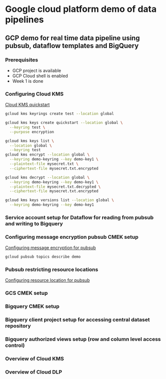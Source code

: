 # Google cloud platform demo of data pipelines

## GCP demo for real time data pipeline using pubsub, dataflow templates and BigQuery

### Prerequisites

* GCP project is available
* GCP Cloud shell is enabled
* Week 1 is done

### Configuring Cloud KMS
[Cloud KMS quickstart](https://cloud.google.com/kms/docs/quickstart)

```sh
gcloud kms keyrings create test --location global

gcloud kms keys create quickstart --location global \
  --keyring test \
  --purpose encryption

gcloud kms keys list \
  --location global \
  --keyring test  
gcloud kms encrypt --location global \
  --keyring demo-keyring --key demo-key1 \
  --plaintext-file mysecret.txt \
  --ciphertext-file mysecret.txt.encrypted

gcloud kms decrypt --location global \
  --keyring demo-keyring --key demo-key1 \
  --plaintext-file mysecret.txt.decrypted \
  --ciphertext-file mysecret.txt.encrypted

gcloud kms keys versions list --location global \
  --keyring demo-keyring --key demo-key1  
```

### Service account setup for Dataflow for reading from pubsub and writing to Bigquery

### Configuring message encryption pubsub CMEK setup

[Configuring message encryption for pubsub](https://cloud.google.com/pubsub/docs/encryption)

```sh
gcloud pubsub topics describe demo

```

### Pubsub restricting resource locations
[Configuring resource location for pubsub](https://cloud.google.com/pubsub/docs/resource-location-restriction)

### GCS CMEK setup

### Bigquery CMEK setup

### Bigquery client project setup for accessing central dataset repository

### Bigquery authorized views setup (row and column level access control)

### Overview of Cloud KMS

### Overview of Cloud DLP

